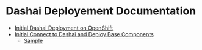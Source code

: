 # Dashai Deployement Documentation

* [Initial Dashai Deployment on OpenShift](/docs/00_initial_ocp_install)
* [Initial Connect to Dashai and Deploy Base Components](/docs/01_connect_and_core_components)
	* [Sample](00_sample/sample.md)
